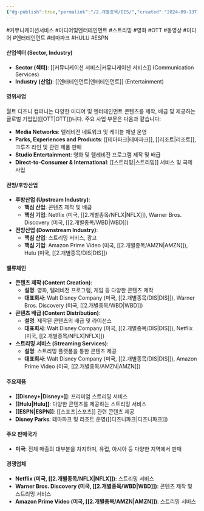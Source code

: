 ```yaml
---
{"dg-publish":true,"permalink":"/2.개별종목/DIS/","created":"2024-09-13T13:40:33.648+09:00","updated":"2025-06-03T20:05:58.723+09:00"}
---
```


#커뮤니케이션서비스 #미디어및엔터테인먼트 #스트리밍 #영화 #OTT #동영상 #미디어 #엔터테인먼트 #테마파크 #HULU #ESPN


#### 산업섹터 (Sector, Industry)

- **Sector (섹터)**: [[커뮤니케이션 서비스\|커뮤니케이션 서비스]] (Communication Services)
- **Industry (산업)**: [[엔터테인먼트\|엔터테인먼트]] (Entertainment)

#### 영위사업

월트 디즈니 컴퍼니는 다양한 미디어 및 엔터테인먼트 콘텐츠를 제작, 배급 및 제공하는 글로벌 기업입([[OTT\|OTT]])니다. 주요 사업 부문은 다음과 같습니다:

- **Media Networks**: 텔레비전 네트워크 및 케이블 채널 운영
- **Parks, Experiences and Products**: [[테마파크\|테마파크]], [[리조트\|리조트]], 크루즈 라인 및 관련 제품 판매
- **Studio Entertainment**: 영화 및 텔레비전 프로그램 제작 및 배급
- **Direct-to-Consumer & International**: [[스트리밍\|스트리밍]] 서비스 및 국제 사업

#### 전방/후방산업

- **후방산업 (Upstream Industry)**:
    - **핵심 산업**: 콘텐츠 제작 및 배급
    - **핵심 기업**: Netflix (미국, [[2.개별종목/NFLX\|NFLX]]), Warner Bros. Discovery (미국, [[2.개별종목/WBD\|WBD]])
- **전방산업 (Downstream Industry)**:
    - **핵심 산업**: 스트리밍 서비스, 광고
    - **핵심 기업**: Amazon Prime Video (미국, [[2.개별종목/AMZN\|AMZN]]), Hulu (미국, [[2.개별종목/DIS\|DIS]])

#### 밸류체인

- **콘텐츠 제작 (Content Creation)**:
    - **설명**: 영화, 텔레비전 프로그램, 게임 등 다양한 콘텐츠 제작
    - **대표회사**: Walt Disney Company (미국, [[2.개별종목/DIS\|DIS]]), Warner Bros. Discovery (미국, [[2.개별종목/WBD\|WBD]])
- **콘텐츠 배급 (Content Distribution)**:
    - **설명**: 제작된 콘텐츠의 배급 및 라이선스
    - **대표회사**: Walt Disney Company (미국, [[2.개별종목/DIS\|DIS]]), Netflix (미국, [[2.개별종목/NFLX\|NFLX]])
- **스트리밍 서비스 (Streaming Services)**:
    - **설명**: 스트리밍 플랫폼을 통한 콘텐츠 제공
    - **대표회사**: Walt Disney Company (미국, [[2.개별종목/DIS\|DIS]]), Amazon Prime Video (미국, [[2.개별종목/AMZN\|AMZN]])

#### 주요제품

- **[[Disney+\|Disney+]]**: 프리미엄 스트리밍 서비스
- **[[Hulu\|Hulu]]**: 다양한 콘텐츠를 제공하는 스트리밍 서비스
- **[[ESPN\|ESPN]]**: [[스포츠\|스포츠]] 관련 콘텐츠 제공
- **Disney Parks**: 테마파크 및 리조트 운영([[디즈니파크\|디즈니파크]])

#### 주요 판매국가

- **미국**: 전체 매출의 대부분을 차지하며, 유럽, 아시아 등 다양한 지역에서 판매

#### 경쟁업체

- **Netflix (미국, [[2.개별종목/NFLX\|NFLX]])**: 스트리밍 서비스
- **Warner Bros. Discovery (미국, [[2.개별종목/WBD\|WBD]])**: 콘텐츠 제작 및 스트리밍 서비스
- **Amazon Prime Video (미국, [[2.개별종목/AMZN\|AMZN]])**: 스트리밍 서비스